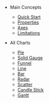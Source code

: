 * Main Concepts
  * [Quick Start](/)
  * [Properties](properties.md)
  * [Axes](axes.md)
  * [Limitations](limitations.md)

* All Charts
  * [Pie](pie.md)
  * [Solid Gauge](solidGauge.md)
  * [Funnel](funnel.md)
  * [Line](line.md)
  * [Bar](bar.md)
  * [Radar](radar.md)
  * [Scatter](scatter.md)
  * [Candle Stick](candle.md)
  * [Gantt](gantt.md)

